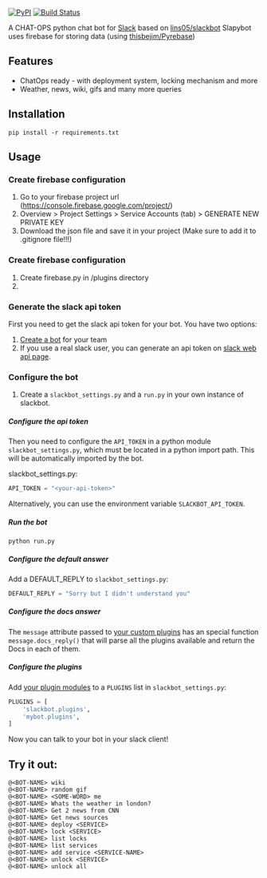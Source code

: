 [![PyPI](https://badge.fury.io/py/slackbot.svg)](https://pypi.python.org/pypi/slackbot) [![Build Status](https://secure.travis-ci.org/lins05/slackbot.svg?branch=master)](http://travis-ci.org/lins05/slackbot)

A CHAT-OPS python chat bot for [Slack](https://slack.com) based on [lins05/slackbot](https://github.com/lins05/slackbot)
Slapybot uses firebase for storing data (using [thisbejim/Pyrebase](https://github.com/thisbejim/Pyrebase))

## Features

* ChatOps ready - with deployment system, locking mechanism and more
* Weather, news, wiki, gifs and many more queries

## Installation

```
pip install -r requirements.txt
```

## Usage

### Create firebase configuration
1. Go to your firebase project url (https://console.firebase.google.com/project/<PROJECT-NAME>)
2. Overview > Project Settings > Service Accounts (tab) > GENERATE NEW PRIVATE KEY
3. Download the json file and save it in your project (Make sure to add it to .gitignore file!!!)

### Create firebase configuration
1. Create firebase.py in /plugins directory
2. 

### Generate the slack api token

First you need to get the slack api token for your bot. You have two options:

1. [Create a bot](https://my.slack.com/services/new/bot) for your team
2. If you use a real slack user, you can generate an api token on [slack web api page](https://api.slack.com/web).


### Configure the bot
1. Create a `slackbot_settings.py` and a `run.py` in your own instance of slackbot.

##### Configure the api token

Then you need to configure the `API_TOKEN` in a python module `slackbot_settings.py`, which must be located in a python import path. This will be automatically imported by the bot.

slackbot_settings.py:

```python
API_TOKEN = "<your-api-token>"
```

Alternatively, you can use the environment variable `SLACKBOT_API_TOKEN`.

##### Run the bot
```
python run.py
```
##### Configure the default answer
Add a DEFAULT_REPLY to `slackbot_settings.py`:
```python
DEFAULT_REPLY = "Sorry but I didn't understand you"
```

##### Configure the docs answer
The `message` attribute passed to [your custom plugins](#create-plugins) has an special function `message.docs_reply()` that will parse all the plugins available and return the Docs in each of them.


##### Configure the plugins
Add [your plugin modules](#create-plugins) to a `PLUGINS` list in `slackbot_settings.py`:

```python
PLUGINS = [
    'slackbot.plugins',
    'mybot.plugins',
]
```

Now you can talk to your bot in your slack client!

## Try it out:

```
@<BOT-NAME> wiki
@<BOT-NAME> random gif
@<BOT-NAME> <SOME-WORD> me
@<BOT-NAME> Whats the weather in london?
@<BOT-NAME> Get 2 news from CNN
@<BOT-NAME> Get news sources
@<BOT-NAME> deploy <SERVICE>
@<BOT-NAME> lock <SERVICE>
@<BOT-NAME> list locks
@<BOT-NAME> list services
@<BOT-NAME> add service <SERVICE-NAME>
@<BOT-NAME> unlock <SERVICE>
@<BOT-NAME> unlock all


```
